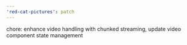 ```yaml
---
'red-cat-pictures': patch
---
```


chore: enhance video handling with chunked streaming, update video component state management
